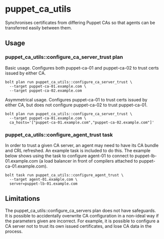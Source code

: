 # puppet\_ca\_utils

Synchronises certificates from differing Puppet CAs so that agents can be transferred easily between them.

## Usage

### puppet\_ca\_utils::configure\_ca\_server\_trust plan

Basic usage. Configures both puppet-ca-01 and puppet-ca-02 to trust certs issued by either CA.

```
bolt plan run puppet_ca_utils::configure_ca_server_trust \
  --target puppet-ca-01.example.com \
  --target puppet-ca-02.example.com
```

Asymmetrical usage. Configures puppet-ca-01 to trust certs issued by either CA, but does not configure puppet-ca-02 to trust puppet-ca-01.

```
bolt plan run puppet_ca_utils::configure_ca_server_trust \
  --target puppet-ca-01.example.com \
  ca_hosts='["puppet-ca-01.example.com","puppet-ca-02.example.com"]'
```

### puppet\_ca\_utils::configure\_agent\_trust task

In order to trust a given CA server, an agent may need to have its CA bundle and CRL refreshed. An example task is included to do this. The example below shows using the task to configure agent-01 to connect to puppet-lb-01.example.com (a load balancer in front of compilers attached to puppet-ca-01.example.com).

```
bolt task run puppet_ca_utils::configure_agent_trust \
  --target agent-01.example.com \
  server=puppet-lb-01.example.com
```

## Limitations

The puppet\_ca\_utils::configure\_ca\_servers plan does not have safeguards. It is possible to accidentally overwrite CA configuration in a non-ideal way if the parameters given are incorrect. For example, it is possible to configure a CA server not to trust its own issued certificates, and lose CA data in the process.
